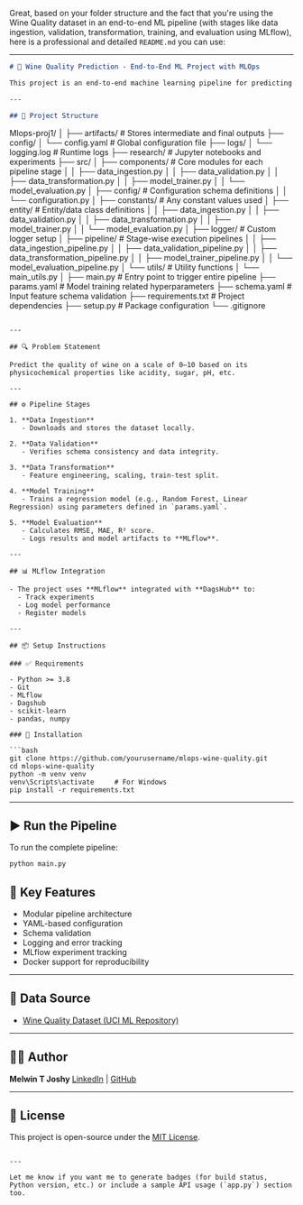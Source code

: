 Great, based on your folder structure and the fact that you're using the Wine Quality dataset in an end-to-end ML pipeline (with stages like data ingestion, validation, transformation, training, and evaluation using MLflow), here is a professional and detailed `README.md` you can use:

---

```markdown
# 🍷 Wine Quality Prediction - End-to-End ML Project with MLOps

This project is an end-to-end machine learning pipeline for predicting wine quality using the [Wine Quality Dataset](https://archive.ics.uci.edu/ml/datasets/wine+quality). It follows MLOps best practices including modular coding, logging, configuration management, experiment tracking with MLflow, and version control with Git.

---

## 📁 Project Structure

```

Mlops-proj1/
│
├── artifacts/                     # Stores intermediate and final outputs
├── config/
│   └── config.yaml               # Global configuration file
├── logs/
│   └── logging.log              # Runtime logs
├── research/                    # Jupyter notebooks and experiments
├── src/
│   ├── components/              # Core modules for each pipeline stage
│   │   ├── data\_ingestion.py
│   │   ├── data\_validation.py
│   │   ├── data\_transformation.py
│   │   ├── model\_trainer.py
│   │   └── model\_evaluation.py
│   ├── config/                  # Configuration schema definitions
│   │   └── configuration.py
│   ├── constants/               # Any constant values used
│   ├── entity/                  # Entity/data class definitions
│   │   ├── data_ingestion.py
│   │   ├── data_validation.py
│   │   ├── data_transformation.py
│   │   ├── model_trainer.py
│   │   └── model_evaluation.py
│   ├── logger/                  # Custom logger setup
│   ├── pipeline/                # Stage-wise execution pipelines
│   │   ├── data_ingestion_pipeline.py
│   │   ├── data_validation_pipeline.py
│   │   ├── data_transformation_pipeline.py
│   │   ├── model_trainer_pipeline.py
│   │   └── model_evaluation_pipeline.py
│   └── utils/                   # Utility functions
│       └── main\_utils.py
│
├── main.py                      # Entry point to trigger entire pipeline
├── params.yaml                  # Model training related hyperparameters
├── schema.yaml                  # Input feature schema validation
├── requirements.txt             # Project dependencies
├── setup.py                     # Package configuration
└── .gitignore

```

---

## 🔍 Problem Statement

Predict the quality of wine on a scale of 0–10 based on its physicochemical properties like acidity, sugar, pH, etc.

---

## ⚙️ Pipeline Stages

1. **Data Ingestion**
   - Downloads and stores the dataset locally.

2. **Data Validation**
   - Verifies schema consistency and data integrity.

3. **Data Transformation**
   - Feature engineering, scaling, train-test split.

4. **Model Training**
   - Trains a regression model (e.g., Random Forest, Linear Regression) using parameters defined in `params.yaml`.

5. **Model Evaluation**
   - Calculates RMSE, MAE, R² score.
   - Logs results and model artifacts to **MLflow**.

---

## 📊 MLflow Integration

- The project uses **MLflow** integrated with **DagsHub** to:
  - Track experiments
  - Log model performance
  - Register models

---

## 📦 Setup Instructions

### ✅ Requirements

- Python >= 3.8
- Git
- MLflow
- Dagshub
- scikit-learn
- pandas, numpy

### 🚀 Installation

```bash
git clone https://github.com/yourusername/mlops-wine-quality.git
cd mlops-wine-quality
python -m venv venv
venv\Scripts\activate     # For Windows
pip install -r requirements.txt
````

---

## ▶️ Run the Pipeline

To run the complete pipeline:

```bash
python main.py
```



## 📌 Key Features

* Modular pipeline architecture
* YAML-based configuration
* Schema validation
* Logging and error tracking
* MLflow experiment tracking
* Docker support for reproducibility

---

## 📂 Data Source

* [Wine Quality Dataset (UCI ML Repository)](https://archive.ics.uci.edu/ml/datasets/wine+quality)

---

## 👨‍💻 Author

**Melwin T Joshy**
[LinkedIn](https://linkedin.com/in/melwintjoshy) | [GitHub](https://github.com/melwintjoshy)

---

## 📝 License

This project is open-source under the [MIT License](LICENSE).

```

---

Let me know if you want me to generate badges (for build status, Python version, etc.) or include a sample API usage (`app.py`) section too.
```
